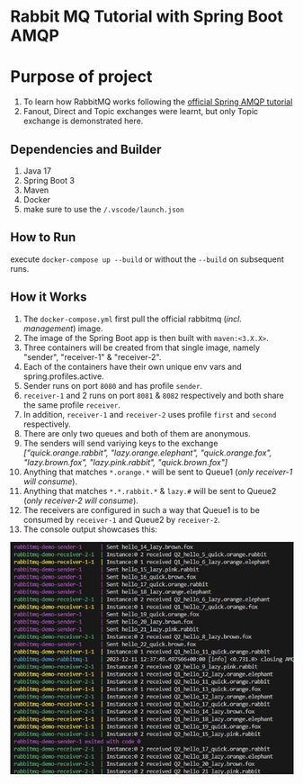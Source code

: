# Rabbit MQ Tutorial with Spring Boot AMQP
# Purpose of project
1. To learn how RabbitMQ works following the [official Spring AMQP tutorial](https://www.rabbitmq.com/tutorials/tutorial-five-spring-amqp.html)
2. Fanout, Direct and Topic exchanges were learnt, but only Topic exchange is demonstrated here.

## Dependencies and Builder
1. Java 17
2. Spring Boot 3
3. Maven
4. Docker
5. make sure to use the `/.vscode/launch.json`


## How to Run
execute `docker-compose up --build` or without the `--build` on subsequent runs.

## How it Works
1. The `docker-compose.yml` first pull the official rabbitmq (_incl. management_) image.
2. The image of the Spring Boot app is then built with `maven:<3.X.X>`.
3. Three containers will be created from that single image, namely "sender", "receiver-1" & "receiver-2".
4. Each of the containers have their own unique env vars and spring.profiles.active.
5. Sender runs on port `8080` and has profile `sender`.
6. `receiver-1` and 2 runs on port `8081` & `8082` respectively and both share the same profile `receiver`.
7. In addition, `receiver-1` and `receiver-2` uses profile `first` and `second` respectively.
8. There are only two queues and both of them are anonymous.
9. The senders will send variying keys to the exchange _["quick.orange.rabbit", "lazy.orange.elephant", "quick.orange.fox",
            "lazy.brown.fox", "lazy.pink.rabbit", "quick.brown.fox"]_
10. Anything that matches `*.orange.*` will be sent to Queue1 (_only receiver-1 will consume_).
11. Anything that matches `*.*.rabbit.*` & `lazy.#` will be sent to Queue2 (_only receiver-2 will consume_).
12. The receivers are configured in such a way that Queue1 is to be consumed by `receiver-1` and Queue2 by `receiver-2`.
13. The console output showcases this:

![screenshot](screenshot.png) 


